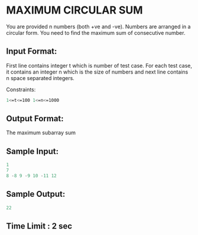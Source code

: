 # MAXIMUM CIRCULAR SUM

You are provided n numbers (both +ve and -ve). Numbers are arranged in a circular form. You need to find the maximum sum of consecutive number.

## Input Format:
First line contains integer t which is number of test case. For each test case, it contains an integer n which is the size of numbers and next line contains n space separated integers.

Constraints:
```bash
1<=t<=100 1<=n<=1000
```

## Output Format:
The maximum subarray sum

## Sample Input:

```python
1
7
8 -8 9 -9 10 -11 12
```

## Sample Output:

```python
22
```

## Time Limit : 2 sec
